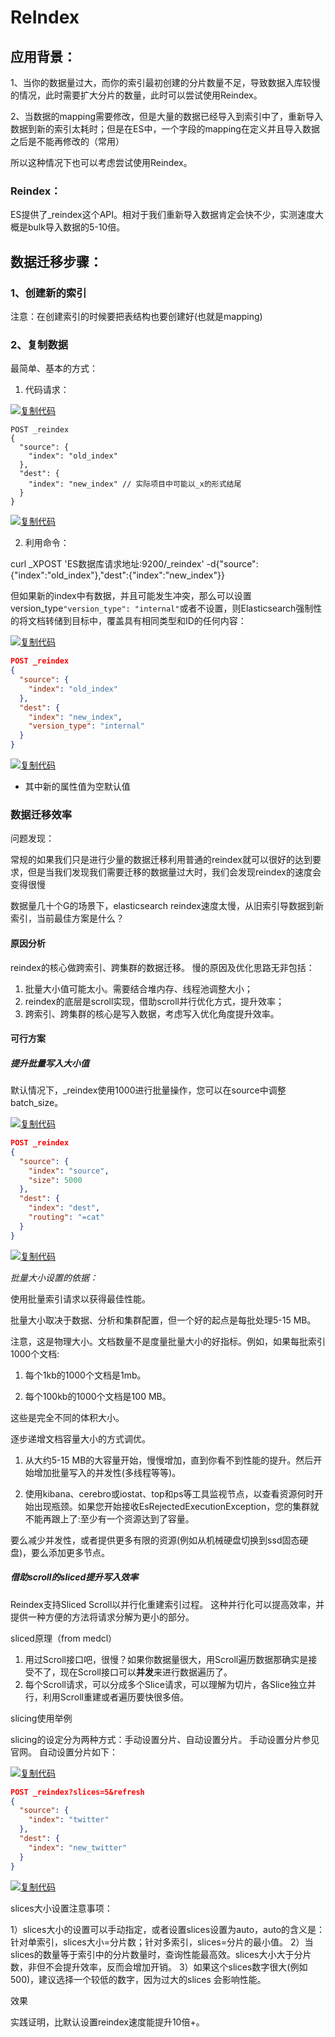 # ReIndex

## 应用背景：

1、当你的数据量过大，而你的索引最初创建的分片数量不足，导致数据入库较慢的情况，此时需要扩大分片的数量，此时可以尝试使用Reindex。

2、当数据的mapping需要修改，但是大量的数据已经导入到索引中了，重新导入数据到新的索引太耗时；但是在ES中，一个字段的mapping在定义并且导入数据之后是不能再修改的（常用）

所以这种情况下也可以考虑尝试使用Reindex。

### Reindex：

ES提供了_reindex这个API。相对于我们重新导入数据肯定会快不少，实测速度大概是bulk导入数据的5-10倍。

## 数据迁移步骤：

### 1、创建新的索引

注意：在创建索引的时候要把表结构也要创建好(也就是mapping)

### 2、复制数据

最简单、基本的方式：

1. 代码请求：

[![复制代码](https://typroa-pic-sh-1258186845.cos.ap-shanghai.myqcloud.com/img/202207081803492.gif)](javascript:void(0);)

```
POST _reindex
{
  "source": {
    "index": "old_index"
  },
  "dest": {
    "index": "new_index" // 实际项目中可能以_x的形式结尾
  }
}
```

[![复制代码](https://typroa-pic-sh-1258186845.cos.ap-shanghai.myqcloud.com/img/202207081803492.gif)](javascript:void(0);)

2. 利用命令：

curl _XPOST 'ES数据库请求地址:9200/_reindex' -d{"source":{"index":"old_index"},"dest":{"index":"new_index"}}

 

但如果新的index中有数据，并且可能发生冲突，那么可以设置version_type`"version_type": "internal"`或者不设置，则Elasticsearch强制性的将文档转储到目标中，覆盖具有相同类型和ID的任何内容：

[![复制代码](https://typroa-pic-sh-1258186845.cos.ap-shanghai.myqcloud.com/img/202207081803492.gif)](javascript:void(0);)

```json
POST _reindex
{
  "source": {
    "index": "old_index"
  },
  "dest": {
    "index": "new_index",
    "version_type": "internal"
  }
}
```

[![复制代码](https://typroa-pic-sh-1258186845.cos.ap-shanghai.myqcloud.com/img/202207081803492.gif)](javascript:void(0);)

- 其中新的属性值为空默认值



### 数据迁移效率

问题发现：

常规的如果我们只是进行少量的数据迁移利用普通的reindex就可以很好的达到要求，但是当我们发现我们需要迁移的数据量过大时，我们会发现reindex的速度会变得很慢

数据量几十个G的场景下，elasticsearch reindex速度太慢，从旧索引导数据到新索引，当前最佳方案是什么？

#### 原因分析

reindex的核心做跨索引、跨集群的数据迁移。
慢的原因及优化思路无非包括：

1. 批量大小值可能太小。需要结合堆内存、线程池调整大小；
2. reindex的底层是scroll实现，借助scroll并行优化方式，提升效率；
3. 跨索引、跨集群的核心是写入数据，考虑写入优化角度提升效率。

#### 可行方案

##### 提升批量写入大小值

默认情况下，_reindex使用1000进行批量操作，您可以在source中调整batch_size。

[![复制代码](https://typroa-pic-sh-1258186845.cos.ap-shanghai.myqcloud.com/img/202207081803492.gif)](javascript:void(0);)

```json
POST _reindex
{
  "source": {
    "index": "source",
    "size": 5000
  },
  "dest": {
    "index": "dest",
    "routing": "=cat"
  }
}
```

[![复制代码](https://typroa-pic-sh-1258186845.cos.ap-shanghai.myqcloud.com/img/202207081803492.gif)](javascript:void(0);)

 

*批量大小设置的依据：*

使用批量索引请求以获得最佳性能。

批量大小取决于数据、分析和集群配置，但一个好的起点是每批处理5-15 MB。

注意，这是物理大小。文档数量不是度量批量大小的好指标。例如，如果每批索引1000个文档:

1. 每个1kb的1000个文档是1mb。

2. 每个100kb的1000个文档是100 MB。

这些是完全不同的体积大小。

逐步递增文档容量大小的方式调优。

1. 从大约5-15 MB的大容量开始，慢慢增加，直到你看不到性能的提升。然后开始增加批量写入的并发性(多线程等等)。

2. 使用kibana、cerebro或iostat、top和ps等工具监视节点，以查看资源何时开始出现瓶颈。如果您开始接收EsRejectedExecutionException，您的集群就不能再跟上了:至少有一个资源达到了容量。

要么减少并发性，或者提供更多有限的资源(例如从机械硬盘切换到ssd固态硬盘)，要么添加更多节点。



##### 借助scroll的sliced提升写入效率

Reindex支持Sliced Scroll以并行化重建索引过程。 这种并行化可以提高效率，并提供一种方便的方法将请求分解为更小的部分。

sliced原理（from medcl）

1. 用过Scroll接口吧，很慢？如果你数据量很大，用Scroll遍历数据那确实是接受不了，现在Scroll接口可以**并发**来进行数据遍历了。
2. 每个Scroll请求，可以分成多个Slice请求，可以理解为切片，各Slice独立并行，利用Scroll重建或者遍历要快很多倍。

slicing使用举例

slicing的设定分为两种方式：手动设置分片、自动设置分片。
手动设置分片参见官网。
自动设置分片如下：

[![复制代码](https://typroa-pic-sh-1258186845.cos.ap-shanghai.myqcloud.com/img/202207081803492.gif)](javascript:void(0);)

```json
POST _reindex?slices=5&refresh
{
  "source": {
    "index": "twitter"
  },
  "dest": {
    "index": "new_twitter"
  }
}
```

[![复制代码](https://typroa-pic-sh-1258186845.cos.ap-shanghai.myqcloud.com/img/202207081803492.gif)](javascript:void(0);)

slices大小设置注意事项：

1）slices大小的设置可以手动指定，或者设置slices设置为auto，auto的含义是：针对单索引，slices大小=分片数；针对多索引，slices=分片的最小值。
2）当slices的数量等于索引中的分片数量时，查询性能最高效。slices大小大于分片数，非但不会提升效率，反而会增加开销。
3）如果这个slices数字很大(例如500)，建议选择一个较低的数字，因为过大的slices 会影响性能。

效果

实践证明，比默认设置reindex速度能提升10倍+。